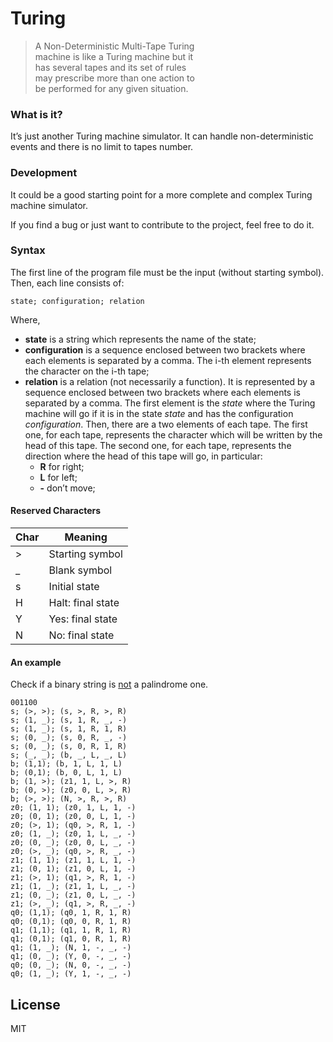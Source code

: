 <h1><a id="Turing_0"></a>Turing</h1>
<blockquote>
<p>A Non-Deterministic Multi-Tape Turing<br>
machine is like a Turing machine but it<br>
has several tapes and its set of rules<br>
may prescribe more than one action to<br>
be performed for any given situation.</p>
</blockquote>
<h3><a id="What_is_it_7"></a>What is it?</h3>
<p>It’s just another Turing machine simulator. It can handle non-deterministic events and there is no limit to tapes number.</p>
<h3><a id="Development_10"></a>Development</h3>
<p>It could be a good starting point for a more complete and complex Turing machine simulator.</p>
<p>If you find a bug or just want to contribute to the project, feel free to do it.</p>
<h3><a id="Syntax_15"></a>Syntax</h3>
<p>The first line of the program file must be the input (without starting symbol).<br>
Then, each line consists of:</p>
<pre><code>state; configuration; relation
</code></pre>
<p>Where,</p>
<ul>
<li><strong>state</strong> is a string which represents the name of the state;</li>
<li><strong>configuration</strong> is a sequence enclosed between two brackets where each elements is separated by a comma. The i-th element represents the character on the i-th tape;</li>
<li><strong>relation</strong> is a relation (not necessarily a function). It is represented by a sequence enclosed between two brackets where each elements is separated by a comma. The first element is the <em>state</em> where the Turing machine will go if it is in the state <em>state</em> and has the configuration <em>configuration</em>. Then, there are a two elements of each tape. The first one, for each tape, represents the character which will be written by the head of this tape. The second one, for each tape, represents the direction where the head of this tape will go, in particular:
<ul>
<li><strong>R</strong> for right;</li>
<li><strong>L</strong> for left;</li>
<li><strong>-</strong> don’t move;</li>
</ul>
</li>
</ul>
<h4><a id="Reserved_Character_29"></a>Reserved Characters</h4>
<table class="table table-striped table-bordered">
<thead>
<tr>
<th>Char</th>
<th>Meaning</th>
</tr>
</thead>
<tbody>
<tr>
<td>&gt;</td>
<td>Starting symbol</td>
</tr>
<tr>
<td>_</td>
<td>Blank symbol</td>
</tr>
<tr>
<td>s</td>
<td>Initial state</td>
</tr>
<tr>
<td>H</td>
<td>Halt: final state</td>
</tr>
<tr>
<td>Y</td>
<td>Yes: final state</td>
</tr>
<tr>
<td>N</td>
<td>No: final state</td>
</tr>
</tbody>
</table>
<h4><a id="An_example_39"></a>An example</h4>
<p>Check if a binary string is <u>not</u> a palindrome one.</p>
<pre><code>001100
s; (&gt;, &gt;); (s, &gt;, R, &gt;, R)
s; (1, _); (s, 1, R, _, -)
s; (1, _); (s, 1, R, 1, R)
s; (0, _); (s, 0, R, _, -)
s; (0, _); (s, 0, R, 1, R)
s; (_, _); (b, _, L, _, L)
b; (1,1); (b, 1, L, 1, L)
b; (0,1); (b, 0, L, 1, L)
b; (1, &gt;); (z1, 1, L, &gt;, R)
b; (0, &gt;); (z0, 0, L, &gt;, R)
b; (&gt;, &gt;); (N, &gt;, R, &gt;, R)
z0; (1, 1); (z0, 1, L, 1, -)
z0; (0, 1); (z0, 0, L, 1, -)
z0; (&gt;, 1); (q0, &gt;, R, 1, -)
z0; (1, _); (z0, 1, L, _, -)
z0; (0, _); (z0, 0, L, _, -)
z0; (&gt;, _); (q0, &gt;, R, _, -)
z1; (1, 1); (z1, 1, L, 1, -)
z1; (0, 1); (z1, 0, L, 1, -)
z1; (&gt;, 1); (q1, &gt;, R, 1, -)
z1; (1, _); (z1, 1, L, _, -)
z1; (0, _); (z1, 0, L, _, -)
z1; (&gt;, _); (q1, &gt;, R, _, -)
q0; (1,1); (q0, 1, R, 1, R)
q0; (0,1); (q0, 0, R, 1, R)
q1; (1,1); (q1, 1, R, 1, R)
q1; (0,1); (q1, 0, R, 1, R)
q1; (1, _); (N, 1, -, _, -)
q1; (0, _); (Y, 0, -, _, -)
q0; (0, _); (N, 0, -, _, -)
q0; (1, _); (Y, 1, -, _, -)
</code></pre>
<h2><a id="License_71"></a>License</h2>
<p>MIT</p>
